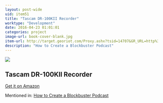 ```yaml
---
layout: post-wide
uid: item51
title: "Tascam DR-100KII Recorder"
worktype: "Development"
date: 2016-04-23 01:01:01
categories: project
image-url: book-cover-blank.jpg
item-url: http://target.georiot.com/Proxy.ashx?tsid=14707&GR_URL=http%3A%2F%2Fwww.amazon.com%2FDR-100mkII-2-Channel-Portable-Digital-Recorder%2Fdp%2FB006JVNTXO%2F
description: "How to Create a Blockbuster Podcast"
---
```

<a href="http://target.georiot.com/Proxy.ashx?tsid=14707&GR_URL=http%3A%2F%2Fwww.amazon.com%2FDR-100mkII-2-Channel-Portable-Digital-Recorder%2Fdp%2FB006JVNTXO%2F" target="blank"><img src="../../../../img/thumbs/book-cover-blank.jpg" class="prod-img"></a>
<h2>Tascam DR-100KII Recorder</h2>
<p><a href="http://target.georiot.com/Proxy.ashx?tsid=14707&GR_URL=http%3A%2F%2Fwww.amazon.com%2FDR-100mkII-2-Channel-Portable-Digital-Recorder%2Fdp%2FB006JVNTXO%2F" target="blank">Get it on Amazon</a><p>
<p>Mentioned in: <a href="http://fourhourworkweek.com/2015/01/29/alex-blumberg/" target="blank">How to Create a Blockbuster Podcast</a></p>
